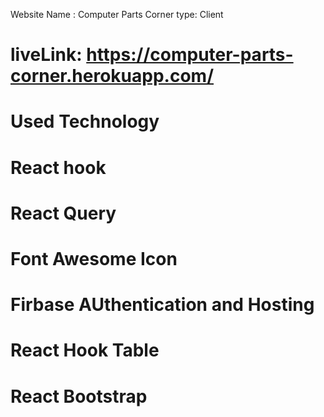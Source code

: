 Website Name : Computer Parts Corner
type: Client

# liveLink: https://computer-parts-corner.herokuapp.com/

# Used Technology

# React hook

# React Query

# Font Awesome Icon

# Firbase AUthentication and Hosting

# React Hook Table

# React Bootstrap
